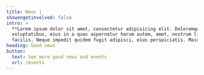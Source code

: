 ```yaml
---
title: News |
showongetinvolved: false
intro: >
  **Lorem ipsum dolor sit amet, consectetur adipisicing elit. Doloremque laborum
  voluptatibus, eius in a quas aspernatur harum autem, amet, nostrum libero
  facilis. Neque impedit quidem fugit adipisci, eius perspiciatis. Maiores?**
heading: Good news
button:
  text: See more good news and events
  url: /events
---
```


